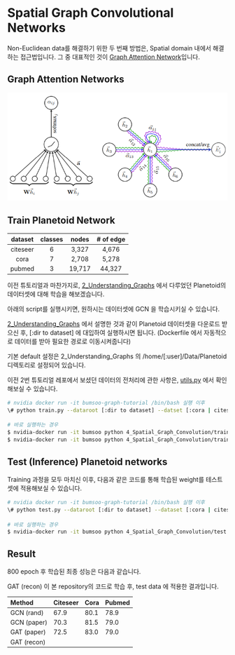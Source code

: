 # Spatial Graph Convolutional Networks

Non-Euclidean data를 해결하기 위한 두 번째 방법은, Spatial domain 내에서 해결하는 접근법입니다.
그 중 대표적인 것이 [Graph Attention Network](https://arxiv.org/pdf/1710.10903.pdf)입니다.

## Graph Attention Networks

<p align="center"><img src="./imgs/GAT.png"></p>

## Train Planetoid Network

| dataset | classes | nodes | # of  edge  |
|:-------:|:-------:|:-----:|:-----------:|
| citeseer| 6       | 3,327 | 4,676       |
| cora    | 7       | 2,708 | 5,278       |
| pubmed  | 3       | 19,717| 44,327      |


이전 튜토리얼과 마찬가지로, [2_Understanding_Graphs](../2_Understanding_Graphs) 에서 다루었던 Planetoid의 데이터셋에 대해 학습을 해보겠습니다.

아래의 script를 실행시키면, 원하시는 데이터셋에 GCN 을 학습시키실 수 있습니다.

[2_Understanding_Graphs](../2_Understanding_Graphs) 에서 설명한 것과 같이 Planetoid 데이터셋을 다운로드 받으신 후, [:dir to dataset] 에 대입하여 실행하시면 됩니다. (Dockerfile 에서 자동적으로 데이터를 받아 필요한 경로로 이동시켜줍니다)

기본 default 설정은 2_Understanding_Graphs 의 /home/[:user]/Data/Planetoid 디렉토리로 설정되어 있습니다.

이전 2번 튜토리얼 레포에서 보셨던 데이터의 전처리에 관한 사항은, [utils.py](utils.py) 에서 확인해보실 수 있습니다.

```bash
# nvidia docker run -it bumsoo-graph-tutorial /bin/bash 실행 이후
\# python train.py --dataroot [:dir to dataset] --datset [:cora | citeseer | pubmed]

# 바로 실행하는 경우
$ nvidia-docker run -it bumsoo python 4_Spatial_Graph_Convolution/train.py --dataset pubmed --lr 0.01 --weight_decay 1e-3 --nb_heads 8
$ nvidia-docker run -it bumsoo python 4_Spatial_Graph_Convolution/train.py --dataset [:else] --lr 5e-3
```

## Test (Inference) Planetoid networks

Training 과정을 모두 마치신 이후, 다음과 같은 코드를 통해 학습된 weight를 테스트셋에 적용해보실 수 있습니다.

```bash
# nvidia docker run -it bumsoo-graph-tutorial /bin/bash 실행 이후
\# python test.py --dataroot [:dir to dataset] --dataset [:cora | citeseer | pubmed]

# 바로 실행하는 경우
$ nvidia-docker run -it bumsoo python 4_Spatial_Graph_Convolution/test.py --dataset [:dataset]
```

## Result

800 epoch 후 학습된 최종 성능은 다음과 같습니다.

GAT (recon) 이 본 repository의 코드로 학습 후, test data 에 적용한 결과입니다.

| Method      | Citeseer | Cora | Pubmed |
|:------------|:---------|:-----|:-------|
| GCN (rand)  | 67.9     | 80.1 | 78.9   |
| GCN (paper) | 70.3     | 81.5 | 79.0   |
| GAT (paper) | 72.5     | 83.0 | 79.0   |
| GAT (recon) |          |      |        |
